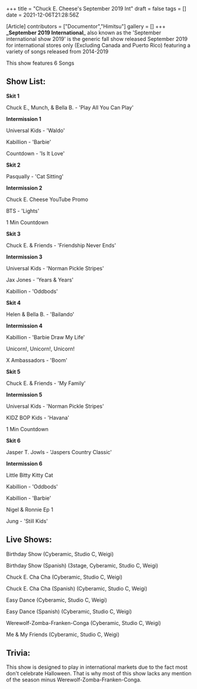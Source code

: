 +++
title = "Chuck E. Cheese's September 2019 Int"
draft = false
tags = []
date = 2021-12-06T21:28:56Z

[Article]
contributors = ["Documentor","Himitsu"]
gallery = []
+++
**_September 2019 International**_ also known as the 'September international show 2019' is the generic fall show released September 2019 for international stores only (Excluding Canada and Puerto Rico) featuring a variety of songs released from 2014-2019

This show features 6 Songs 

## Show List: ##
**Skit 1** 

Chuck E., Munch, & Bella B. - 'Play All You Can Play'

**Intermission 1** 

Universal Kids - 'Waldo'

Kabillion - 'Barbie' 

Countdown - 'Is It Love'

**Skit 2**

Pasqually - 'Cat Sitting' 

**Intermission 2** 

Chuck E. Cheese YouTube Promo 

BTS - 'Lights' 

1 Min Countdown

**Skit 3** 

Chuck E. & Friends - 'Friendship Never Ends' 

**Intermission 3** 

Universal Kids - 'Norman Pickle Stripes' 

Jax Jones - 'Years & Years' 

Kabillion - 'Oddbods' 

**Skit 4** 

Helen & Bella B. - 'Bailando' 

**Intermission 4** 

Kabillion - 'Barbie Draw My Life' 

Unicorn!, Unicorn!, Unicorn!

X Ambassadors - 'Boom' 

**Skit 5**

Chuck E. & Friends - 'My Family' 

**Intermission 5** 

Universal Kids - 'Norman Pickle Stripes' 

KIDZ BOP Kids - 'Havana' 

1 Min Countdown 

**Skit 6**

Jasper T. Jowls  -  'Jaspers Country Classic'

**Intermission 6** 

Little Bitty Kitty Cat

Kabillion - 'Oddbods' 

Kabillion - 'Barbie' 

Nigel & Ronnie Ep 1 

Jung - 'Still Kids'

## Live Shows: ##
Birthday Show (Cyberamic, Studio C, Weigi)

Birthday Show (Spanish) (3stage, Cyberamic, Studio C, Weigi)

Chuck E. Cha Cha (Cyberamic, Studio C, Weigi)

Chuck E. Cha Cha (Spanish) (Cyberamic, Studio C, Weigi)

Easy Dance (Cyberamic, Studio C, Weigi)

Easy Dance (Spanish) (Cyberamic, Studio C, Weigi)

Werewolf-Zomba-Franken-Conga (Cyberamic, Studio C, Weigi)

Me & My Friends (Cyberamic, Studio C, Weigi)

## Trivia: ##
This show is designed to play in international markets due to the fact most don't celebrate Halloween. That is why most of this show lacks any mention of the season minus Werewolf-Zomba-Franken-Conga.